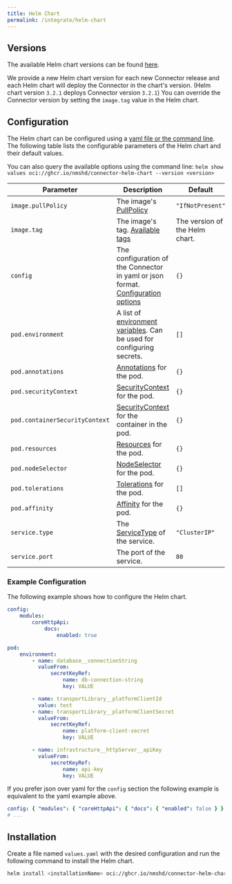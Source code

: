 ```yaml
---
title: Helm Chart
permalink: /integrate/helm-chart
---
```


## Versions

The available Helm chart versions can be found [here](https://github.com/nmshd/cns-connector/pkgs/container/connector-helm-chart/versions).

We provide a new Helm chart version for each new Connector release and each Helm chart will deploy the Connector in the chart's version. (Helm chart version `3.2.1` deploys Connector version `3.2.1`)
You can override the Connector version by setting the `image.tag` value in the Helm chart.

## Configuration

The Helm chart can be configured using a [yaml file or the command line](https://helm.sh/docs/intro/using_helm/#customizing-the-chart-before-installing). The following table lists the configurable parameters of the Helm chart and their default values.

You can also query the available options using the command line: `helm show values oci://ghcr.io/nmshd/connector-helm-chart --version <version>`

| Parameter                      | Description                                                                                                                                                                   | Default                        |
| ------------------------------ | ----------------------------------------------------------------------------------------------------------------------------------------------------------------------------- | ------------------------------ |
| `image.pullPolicy`             | The image's [PullPolicy](https://kubernetes.io/docs/concepts/containers/images/#image-pull-policy)                                                                            | `"IfNotPresent"`               |
| `image.tag`                    | The image's tag. [Available tags](https://github.com/nmshd/cns-connector/pkgs/container/connector/versions)                                                                   | The version of the Helm chart. |
| `config`                       | The configuration of the Connector in yaml or json format. [Configuration options](https://enmeshed.eu/integrate/connector-configuration)                                     | `{}`                           |
| `pod.environment`              | A list of [environment variables](https://kubernetes.io/docs/reference/kubernetes-api/workload-resources/pod-v1/#environment-variables). Can be used for configuring secrets. | `[]`                           |
| `pod.annotations`              | [Annotations](https://kubernetes.io/docs/concepts/overview/working-with-objects/annotations/) for the pod.                                                                    | `{}`                           |
| `pod.securityContext`          | [SecurityContext](https://kubernetes.io/docs/reference/kubernetes-api/workload-resources/pod-v1/#security-context) for the pod.                                               | `{}`                           |
| `pod.containerSecurityContext` | [SecurityContext](https://kubernetes.io/docs/reference/kubernetes-api/workload-resources/pod-v1/#security-context-1) for the container in the pod.                            | `{}`                           |
| `pod.resources`                | [Resources](https://kubernetes.io/docs/reference/kubernetes-api/workload-resources/pod-v1/#resources) for the pod.                                                            | `{}`                           |
| `pod.nodeSelector`             | [NodeSelector](https://kubernetes.io/docs/concepts/scheduling-eviction/assign-pod-node/#nodeselector) for the pod.                                                            | `{}`                           |
| `pod.tolerations`              | [Tolerations](https://kubernetes.io/docs/concepts/scheduling-eviction/taint-and-toleration/) for the pod.                                                                     | `[]`                           |
| `pod.affinity`                 | [Affinity](https://kubernetes.io/docs/reference/kubernetes-api/workload-resources/pod-v1/#NodeAffinity) for the pod.                                                          | `{}`                           |
| `service.type`                 | The [ServiceType](https://kubernetes.io/docs/concepts/services-networking/service/#publishing-services-service-types) of the service.                                         | `"ClusterIP"`                  |
| `service.port`                 | The port of the service.                                                                                                                                                      | `80`                           |

### Example Configuration

The following example shows how to configure the Helm chart.

```yaml
config:
    modules:
        coreHttpApi:
            docs:
                enabled: true

pod:
    environment:
        - name: database__connectionString
          valueFrom:
              secretKeyRef:
                  name: db-connection-string
                  key: VALUE

        - name: transportLibrary__platformClientId
          value: test
        - name: transportLibrary__platformClientSecret
          valueFrom:
              secretKeyRef:
                  name: platform-client-secret
                  key: VALUE

        - name: infrastructure__httpServer__apiKey
          valueFrom:
              secretKeyRef:
                  name: api-key
                  key: VALUE
```

If you prefer json over yaml for the `config` section the following example is equivalent to the yaml example above.

```yaml
config: { "modules": { "coreHttpApi": { "docs": { "enabled": false } } } }
# ...
```

## Installation

Create a file named `values.yaml` with the desired configuration and run the following command to install the Helm chart.

```bash
helm install <installationName> oci://ghcr.io/nmshd/connector-helm-chart --version <version> -f values.yaml
```
